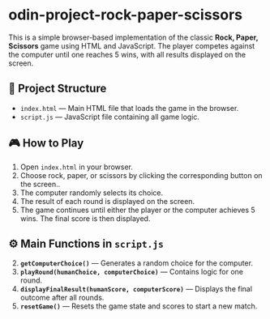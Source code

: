 # odin-project-rock-paper-scissors

This is a simple browser-based implementation of the classic **Rock, Paper, Scissors** game using HTML and JavaScript. The player competes against the computer until one reaches 5 wins, with all results displayed on the screen.

## 📁 Project Structure

- `index.html` — Main HTML file that loads the game in the browser.
- `script.js` — JavaScript file containing all game logic.

## 🎮 How to Play

1. Open `index.html` in your browser.
2. Choose rock, paper, or scissors by clicking the corresponding button on the screen..
3. The computer randomly selects its choice.
4. The result of each round is displayed on the screen.
5. The game continues until either the player or the computer achieves 5 wins. The final score is then displayed.

## ⚙️ Main Functions in `script.js`

2. **`getComputerChoice()`** — Generates a random choice for the computer.
3. **`playRound(humanChoice, computerChoice)`** — Contains logic for one round.
4. **`displayFinalResult(humanScore, computerScore)`** — Displays the final outcome after all rounds.
5. **`resetGame()`** — Resets the game state and scores to start a new match.